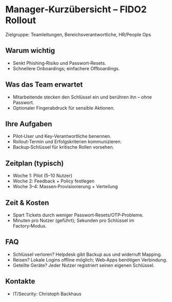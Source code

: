 # Manager‑Kurzübersicht – FIDO2 Rollout

Zielgruppe: Teamleitungen, Bereichsverantwortliche, HR/People Ops

## Warum wichtig
- Senkt Phishing‑Risiko und Passwort‑Resets.
- Schnellere Onboardings; einfachere Offboardings.

## Was das Team erwartet
- Mitarbeitende stecken den Schlüssel ein und berühren ihn – ohne Passwort.
- Optionaler Fingerabdruck für sensible Aktionen.

## Ihre Aufgaben
- Pilot‑User und Key‑Verantwortliche benennen.
- Rollout‑Termin und Erfolgskriterien kommunizieren.
- Backup‑Schlüssel für kritische Rollen vorsehen.

## Zeitplan (typisch)
- Woche 1: Pilot (5–10 Nutzer)
- Woche 2: Feedback + Policy festlegen
- Woche 3–4: Massen‑Provisionierung + Verteilung

## Zeit & Kosten
- Spart Tickets durch weniger Passwort‑Resets/OTP‑Probleme.
- Minuten pro Nutzer (geführt); Sekunden pro Schlüssel im Factory‑Modus.

## FAQ
- Schlüssel verloren? Helpdesk gibt Backup aus und widerruft Mapping.
- Reisen? Lokale Logins offline möglich; Web‑Apps benötigen Verbindung.
- Geteilte Geräte? Jeder Nutzer registriert seinen eigenen Schlüssel.

## Kontakte
- IT/Security: Christoph Backhaus
